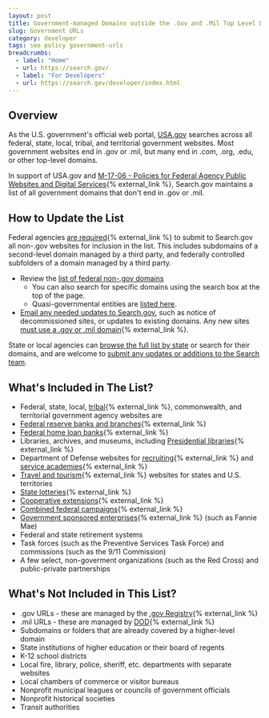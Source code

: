 ```yaml
---
layout: post
title: Government-managed Domains outside the .Gov and .Mil Top Level Domains
slug: Government URLs
category: developer
tags: seo policy government-urls
breadcrumbs:
  - label: "Home"
  - url: https://search.gov/
  - label: "For Developers"
  - url: https://search.gov/developer/index.html
---
```



## Overview

As the U.S. government's official web portal, [USA.gov](https://www.usa.gov/) searches across all federal, state, local, tribal, and territorial government websites. Most government websites end in .gov or .mil, but many end in .com, .org, .edu, or other top-level domains.

In support of USA.gov and [M-17-06 - Policies for Federal Agency Public Websites and Digital Services](https://policy.cio.gov/web-policy/){% external_link %}, Search.gov maintains a list of all government domains that don't end in .gov or .mil.

## How to Update the List

Federal agencies [are required](https://policy.cio.gov/web-policy/domain/){% external_link %} to submit to Search.gov all non-.gov websites for inclusion in the list. This includes subdomains of a second-level domain managed by a third party, and federally controlled subfolders of a domain managed by a third party.

* Review the [list of federal non-.gov domains](https://govt-urls.usa.gov/tematres/vocab/index.php?tema=17)
  * You can also search for specific domains using the search box at the top of the page.
  * Quasi-governmental entities are [listed here](https://govt-urls.usa.gov/tematres/vocab/index.php?tema=11031).
* [Email any needed updates to Search.gov](mailto:search@support.digitalgov.gov), such as notice of decommissioned sites, or updates to existing domains. Any new sites [must use a .gov or .mil domain](https://policy.cio.gov/web-policy/domain/){% external_link %}.

State or local agencies can [browse the full list by state](https://govt-urls.usa.gov/tematres/vocab/index.php) or search for their domains, and are welcome to [submit any updates or additions to the Search team](mailto:search@support.digitalgov.gov).

## What's Included in The List?

* Federal, state, local, [tribal](https://www.bia.gov/tribal-leaders-directory){% external_link %}, commonwealth, and territorial government agency websites are
* [Federal reserve banks and branches](https://www.federalreserve.gov/aboutthefed/federal-reserve-system.htm){% external_link %}
* [Federal home loan banks](http://www.fhlbanks.com/){% external_link %}
* Libraries, archives, and museums, including [Presidential libraries](https://www.archives.gov/presidential-libraries/){% external_link %}
* Department of Defense websites for [recruiting](https://dod.defense.gov/About/Military-Departments/DoD-Websites/?category=Recruiting){% external_link %} and [service academies](https://dod.defense.gov/About/Military-Departments/DoD-Websites/?category=Academy){% external_link %}
* [Travel and tourism](http://www.usa.gov/Citizen/Topics/Travel-Tourism/State-Tourism.shtml){% external_link %} websites for states and U.S. territories
* [State lotteries](http://www.usa.gov/Topics/Lottery-Results.shtml){% external_link %}
* [Cooperative extensions](http://www.csrees.usda.gov/Extension/USA-text.html){% external_link %}
* [Combined federal campaigns](https://www.opm.gov/combined-federal-campaign/find-local-campaigns/#url=CFC-Zones){% external_link %}
* [Government sponsored enterprises](https://en.wikipedia.org/wiki/Government-sponsored_enterprise#List_of_GSEs){% external_link %} (such as Fannie Mae)
* Federal and state retirement systems
* Task forces (such as the Preventive Services Task Force) and commissions (such as the 9/11 Commission)
* A few select, non-goverment organizations (such as the Red Cross) and public-private partnerships


## What's Not Included in This List?

* .gov URLs - these are managed by the [.gov Registry](https://www.dotgov.gov){% external_link %}
* .mil URLs - these are managed by [DOD](https://dod.defense.gov/About/Military-Departments/DoD-Websites/){% external_link %}
* Subdomains or folders that are already covered by a higher-level domain
* State institutions of higher education or their board of regents
* K-12 school districts
* Local fire, library, police, sheriff, etc. departments with separate websites
* Local chambers of commerce or visitor bureaus
* Nonprofit municipal leagues or councils of government officials
* Nonprofit historical societies
* Transit authorities
